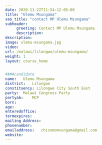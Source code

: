 ```yaml
---
date: 2020-11-22T11:54:12-05:00
title: "Ulemu Msungama"
seo_title: "contact MP Ulemu Msungama"
subheader:
     greeting: Contact MP Ulemu Msungama
     description: 
description: 
image: ulemu-msungama.jpg
video: 
url: /malawi/lilongwe/ulemu-msungama/
weight: 1
layout: course_home


####candidate
name:	Ulemu Msungama
district:	Lilongwe
constituency: Lilongwe City South East
party:	Malawi Congress Party
partyab:	MCP
born:
age: 
enteredoffice:	
termexpires:	
mailing Address:
phonenumber:	
emailaddress:	chisomomsungama@gmail.com
website:	
---
```


